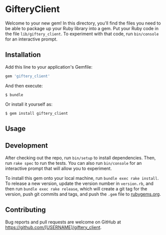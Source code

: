 # GifteryClient

Welcome to your new gem! In this directory, you'll find the files you need to be able to package up your Ruby library into a gem. Put your Ruby code in the file `lib/giftery_client`. To experiment with that code, run `bin/console` for an interactive prompt.


## Installation

Add this line to your application's Gemfile:

```ruby
gem 'giftery_client'
```

And then execute:

    $ bundle

Or install it yourself as:

    $ gem install giftery_client

## Usage


## Development

After checking out the repo, run `bin/setup` to install dependencies. Then, run `rake spec` to run the tests. You can also run `bin/console` for an interactive prompt that will allow you to experiment.

To install this gem onto your local machine, run `bundle exec rake install`. To release a new version, update the version number in `version.rb`, and then run `bundle exec rake release`, which will create a git tag for the version, push git commits and tags, and push the `.gem` file to [rubygems.org](https://rubygems.org).

## Contributing

Bug reports and pull requests are welcome on GitHub at https://github.com/[USERNAME]/giftery_client.

